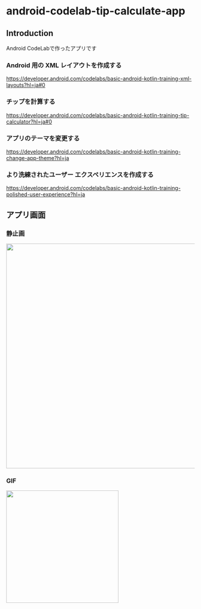 # android-codelab-tip-calculate-app

Introduction
------------
Android CodeLabで作ったアプリです

### Android 用の XML レイアウトを作成する ###  
https://developer.android.com/codelabs/basic-android-kotlin-training-xml-layouts?hl=ja#0
  
### チップを計算する ###  
https://developer.android.com/codelabs/basic-android-kotlin-training-tip-calculator?hl=ja#0
  
### アプリのテーマを変更する ###  
https://developer.android.com/codelabs/basic-android-kotlin-training-change-app-theme?hl=ja
  
### より洗練されたユーザー エクスペリエンスを作成する ###  
https://developer.android.com/codelabs/basic-android-kotlin-training-polished-user-experience?hl=ja


アプリ画面
----  
### 静止画 ###  
<img src="https://user-images.githubusercontent.com/88254716/197418683-72dd169b-37a6-4b65-baab-340f12b95e35.png" width="600">
  
### GIF ###  
<img src="https://user-images.githubusercontent.com/88254716/197419107-5b2a9f92-f956-45a7-8102-d5ee10152005.gif" width="300">
